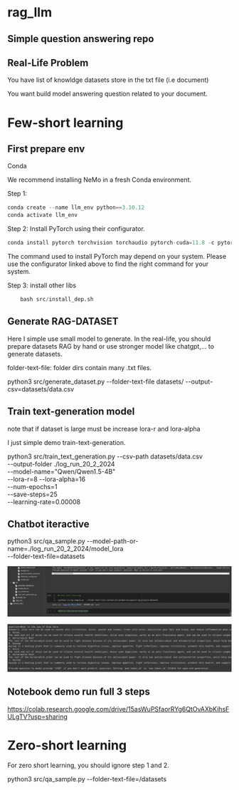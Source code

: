 # rag_llm


## Simple question answering repo

## Real-Life Problem

You have list of knowldge datasets store in the txt file (i.e document)

You want build model answering question related to your document.

# Few-short learning

## First prepare env 

Conda

We recommend installing NeMo in a fresh Conda environment.

Step 1: 

```python
conda create --name llm_env python==3.10.12
conda activate llm_env
```


Step 2: Install PyTorch using their configurator.

```python
conda install pytorch torchvision torchaudio pytorch-cuda=11.8 -c pytorch -c nvidia
```

The command used to install PyTorch may depend on your system. Please use the configurator linked above to find the right command for your system.

Step 3: install other libs

```python
    bash src/install_dep.sh
```

## Generate RAG-DATASET 

Here I simple use small model to generate. In the real-life, you should prepare datasets RAG by hand or use stronger model like chatgpt,... to generate datasets.

folder-text-file: folder dirs contain many .txt files.

python3 src/generate_dataset.py --folder-text-file datasets/ --output-csv=datasets/data.csv



## Train text-generation model 


note that if dataset is large must be increase lora-r and lora-alpha

I just simple demo train-text-generation. 

python3 src/train_text_generation.py --csv-path datasets/data.csv \
        --output-folder ./log_run_20_2_2024 \
        --model-name="Qwen/Qwen1.5-4B" \
        --lora-r=8 --lora-alpha=16\
        --num-epochs=1\
        --save-steps=25\
        --learning-rate=0.00008


## Chatbot iteractive 

python3 src/qa_sample.py --model-path-or-name=./log_run_20_2_2024/model_lora \
                      --folder-text-file=datasets


![](images/screen.png)

![](images/screen2.png)


## Notebook demo run full 3 steps

https://colab.research.google.com/drive/15asWuPSfaorRYg6QtOvAXbKihsFULgTV?usp=sharing


# Zero-short learning

For zero short learning, you should ignore step 1 and 2.

python3 src/qa_sample.py --folder-text-file=/datasets

